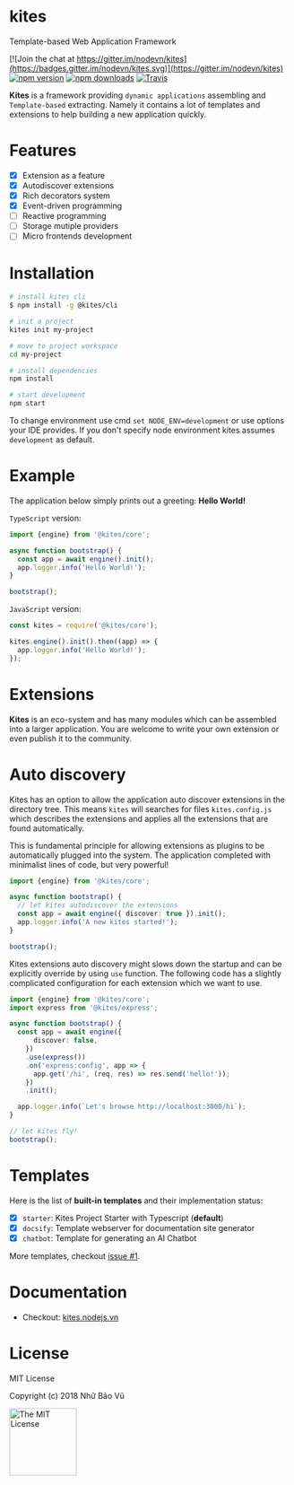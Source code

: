 # kites

Template-based Web Application Framework

[![Join the chat at https://gitter.im/nodevn/kites](https://badges.gitter.im/nodevn/kites.svg)](https://gitter.im/nodevn/kites)
[![npm version](https://img.shields.io/npm/v/@kites/core.svg?style=flat)](https://www.npmjs.com/package/@kites/core)
[![npm downloads](https://img.shields.io/npm/dm/@kites/core.svg)](https://www.npmjs.com/package/@kites/core)
[![Travis](https://travis-ci.org/kitesjs/kites.svg?branch=stable)](https://travis-ci.org/kitesjs/kites)

**Kites** is a framework providing `dynamic applications` assembling and `Template-based` extracting. Namely it contains a lot of templates and extensions to help building a new application quickly.

Features
=======

* [x] Extension as a feature
* [x] Autodiscover extensions
* [x] Rich decorators system
* [x] Event-driven programming
* [ ] Reactive programming
* [ ] Storage mutiple providers
* [ ] Micro frontends development

Installation
============

```bash
# install kites cli
$ npm install -g @kites/cli

# init a project
kites init my-project

# move to project workspace
cd my-project

# install dependencies
npm install

# start development
npm start
```

To change environment use cmd `set NODE_ENV=development` or use options your IDE provides. If you don't specify node environment kites assumes `development` as default.

Example
=======

The application below simply prints out a greeting: **Hello World!**

`TypeScript` version:

```ts
import {engine} from '@kites/core';

async function bootstrap() {
  const app = await engine().init();
  app.logger.info('Hello World!');
}

bootstrap();
```

`JavaScript` version:

```js
const kites = require('@kites/core');

kites.engine().init().then((app) => {
  app.logger.info('Hello World!');
});
```

Extensions
==========

**Kites** is an eco-system and has many modules which can be assembled into a larger application. You are welcome to write your own extension or even publish it to the community.

Auto discovery
==============

Kites has an option to allow the application auto discover extensions in the directory tree. This means `kites` will searches for files `kites.config.js` which describes the extensions and applies all the extensions that are found automatically.

This is fundamental principle for allowing extensions as plugins to be automatically plugged into the system. The application completed with minimalist lines of code, but very powerful!

```ts
import {engine} from '@kites/core';

async function bootstrap() {
  // let kites autodiscover the extensions
  const app = await engine({ discover: true }).init();
  app.logger.info('A new kites started!');
}

bootstrap();
```

Kites extensions auto discovery might slows down the startup and can be explicitly override by using `use` function. The following code has a slightly complicated configuration for each extension which we want to use.

```ts
import {engine} from '@kites/core';
import express from '@kites/express';

async function bootstrap() {
  const app = await engine({
      discover: false,
    })
    .use(express())
    .on('express:config', app => {
      app.get('/hi', (req, res) => res.send('hello!'));
    })
    .init();

  app.logger.info(`Let's browse http://localhost:3000/hi`);
}

// let kites fly!
bootstrap();
```

Templates
=========

Here is the list of **built-in templates** and their implementation status:

* [x] `starter`: Kites Project Starter with Typescript (**default**)
* [x] `docsify`: Template webserver for documentation site generator
* [x] `chatbot`: Template for generating an AI Chatbot

More templates, checkout [issue #1](https://github.com/vunb/kites/issues/1).

Documentation
=============

* Checkout: [kites.nodejs.vn](https://kites.nodejs.vn)

# License

MIT License

Copyright (c) 2018 Nhữ Bảo Vũ

<a rel="license" href="./LICENSE" target="_blank"><img alt="The MIT License" style="border-width:0;" width="120px" src="https://raw.githubusercontent.com/hsdt/styleguide/master/images/ossninja.svg?sanitize=true" /></a>
